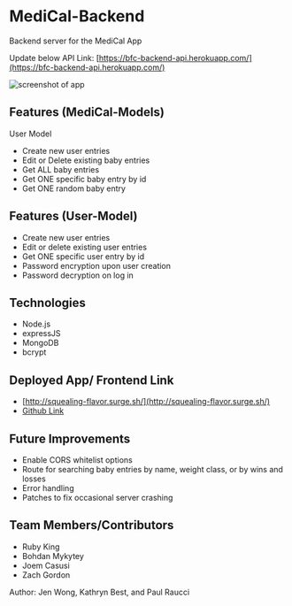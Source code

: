 # MediCal-Backend

Backend server for the MediCal App

Update below
API Link: [https://bfc-backend-api.herokuapp.com/](https://bfc-backend-api.herokuapp.com/)

![screenshot of app](screenshot-01.png "Screenshot 1")

## Features (MediCal-Models)

User Model

- Create new user entries
- Edit or Delete existing baby entries
- Get ALL baby entries
- Get ONE specific baby entry by id
- Get ONE random baby entry

## Features (User-Model)

- Create new user entries
- Edit or delete existing user entries
- Get ONE specific user entry by id
- Password encryption upon user creation
- Password decryption on log in

## Technologies

- Node.js
- expressJS
- MongoDB
- bcrypt

## Deployed App/ Frontend Link

- [http://squealing-flavor.surge.sh/](http://squealing-flavor.surge.sh/)
- [Github Link](https://github.com/rubyszk/bfc/)

## Future Improvements

- Enable CORS whitelist options
- Route for searching baby entries by name, weight class, or by wins and losses
- Error handling
- Patches to fix occasional server crashing

## Team Members/Contributors

- Ruby King
- Bohdan Mykytey
- Joem Casusi
- Zach Gordon

Author: Jen Wong, Kathryn Best, and Paul Raucci

